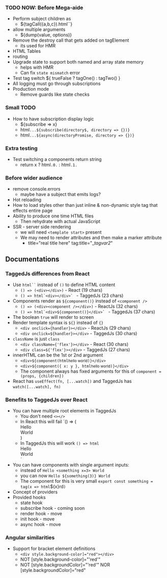 ### TODO NOW: Before Mega-aide
- Perform subject children as
  - ${tagCall({a,b,c}).html``}
- allow multiple arguments
  - ${dump(value, options)}
- Remove the destroy call that gets added on tagElement
  - its used for HMR
- HTML Tables
- routing
- Upgrade state to support both named and array state memory
  - helps with HMR
  - Can fix `state mismatch` error
- Test tag switch ${ trueFalse ? tagOne() : tagTwo() }
- All logging must go through subscriptions
- Production mode
  - Remove guards like state checks

### Small TODO
- How to have subscription display logic
  - ${subscribe => x}
  - html`...${subscribe(directory$, directory => {})}`
  - html`...${async(directoryPromise, directory => {})}`

### Extra testing
- Test switching a components return string
  - return x ? html`.0.` : html`.1.`

### Before wider audience
- remove console.errors
  - maybe have a subject that emits logs?
- Hot reloading
- How to load styles other than just inline & non-dynamic style tag that effects entire page
- Ability to produce one time HTML files
  - Then rehydrate with actual JavaScript
- SSR - server side rendering
  - we will need `<template start>` present
  - We may need to render attributes and then make a marker attribute
    - title="real title here" tag:title="__tagvar2_"


## Documentations

### TaggedJs differences from React
- Use ``` html`` ``` instead of `()` to define HTML content
  - `() => (<div></div>)` - React (19 chars)
  - ```() => html`<div></div>` ``` - TaggedJs (23 chars)
- Components render as `${component()}` instead of `<component />`
  - `() => (<div><component /></div>)` - ReactJs (32 chars)
  - ```() => html`<div>${component()}</div>` ``` - TaggedJs (37 chars)
- The boolean `true` will render to screen
- Render template syntax is `${}` instead of `{}`
  - `<div onclick={handler}></div>` - ReactJs (29 chars)
  - `<div onclick=${handler}></div>` - TaggedJs (30 chars)
- `className` is just `class`
  - `<div className={'flex'}></div>` - React (30 chars)
  - `<div class=${'flex'}></div>` - TaggedJs (27 chars)
- innerHTML can be the 1st or 2nd argument
  - `<div>${component(html`<small>hello world</small>`)}</div>`
  - `<div>${component({ x: y }, html`<small>hello world</small>`)}</div>`
  - The component always has fixed arguments for this of `component = (props, {children})`
- React has `useEffect(fn, [...watch])` and TaggedJs has `watch([...watch], fn)`
  

### Benefits to TaggedJs over React

- You can have multiple root elements in TaggedJs
  - You don't need `<></>`
  - In React this will fail `() => (<div>Hello</div><div>World</div>)
  - In TaggedJs this will work `() => html`<div>Hello</div><div>World</div>`
- You can have components with single argument inputs:
  - instead of  `Hello <something x=3> World`
  - you can now `Hello ${something(3)} World`
  - The component for this is very small `export const something = tag(x => html`${x}rd`)`
- Concept of providers
- Provided hooks
  - state hook
  - subscribe hook - coming soon
  - render hook - move
  - init hook - move
  - async hook - move

### Angular similarities
- Support for bracket element definitions
  - `<div style.background-color]="red"></div>`
  - NOT [style.background-color]="'red'"
  - NOT [style.backgroundColor]="'red'" NOR [style.backgroundColor]="red"